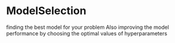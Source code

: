 # ModelSelection
finding the best model for your problem
Also improving the model performance by choosing the optimal values of hyperparameters
